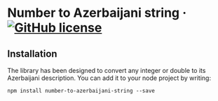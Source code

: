 # Number to Azerbaijani string &middot; [![GitHub license](https://img.shields.io/badge/license-MIT-blue.svg)](https://github.com/orkhan-huseyn/number-to-azerbaijani-string/blob/master/LICENSE)

## Installation

The library has been designed to convert any integer or double to its Azerbaijani description.
You can add it to your node project by writing:

`npm install number-to-azerbaijani-string --save`
